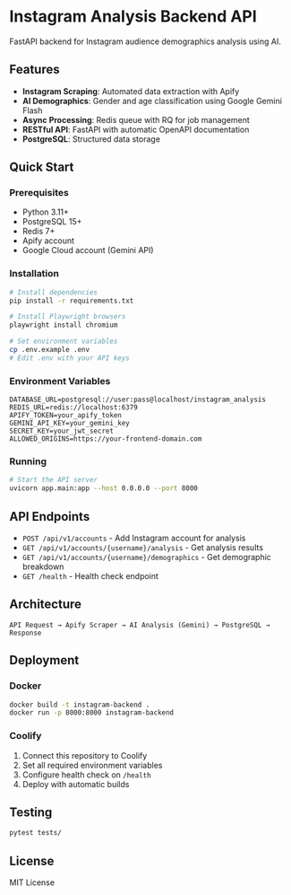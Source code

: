 # Instagram Analysis Backend API

FastAPI backend for Instagram audience demographics analysis using AI.

## Features

- **Instagram Scraping**: Automated data extraction with Apify
- **AI Demographics**: Gender and age classification using Google Gemini Flash
- **Async Processing**: Redis queue with RQ for job management
- **RESTful API**: FastAPI with automatic OpenAPI documentation
- **PostgreSQL**: Structured data storage

## Quick Start

### Prerequisites

- Python 3.11+
- PostgreSQL 15+
- Redis 7+
- Apify account
- Google Cloud account (Gemini API)

### Installation

```bash
# Install dependencies
pip install -r requirements.txt

# Install Playwright browsers
playwright install chromium

# Set environment variables
cp .env.example .env
# Edit .env with your API keys
```

### Environment Variables

```env
DATABASE_URL=postgresql://user:pass@localhost/instagram_analysis
REDIS_URL=redis://localhost:6379
APIFY_TOKEN=your_apify_token
GEMINI_API_KEY=your_gemini_key
SECRET_KEY=your_jwt_secret
ALLOWED_ORIGINS=https://your-frontend-domain.com
```

### Running

```bash
# Start the API server
uvicorn app.main:app --host 0.0.0.0 --port 8000
```

## API Endpoints

- `POST /api/v1/accounts` - Add Instagram account for analysis
- `GET /api/v1/accounts/{username}/analysis` - Get analysis results
- `GET /api/v1/accounts/{username}/demographics` - Get demographic breakdown
- `GET /health` - Health check endpoint

## Architecture

```
API Request → Apify Scraper → AI Analysis (Gemini) → PostgreSQL → Response
```

## Deployment

### Docker

```bash
docker build -t instagram-backend .
docker run -p 8000:8000 instagram-backend
```

### Coolify

1. Connect this repository to Coolify
2. Set all required environment variables
3. Configure health check on `/health`
4. Deploy with automatic builds

## Testing

```bash
pytest tests/
```

## License

MIT License